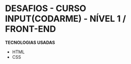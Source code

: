 # DESAFIOS - CURSO INPUT(CODARME) - NÍVEL 1 / FRONT-END

**TECNOLOGIAS USADAS**

- HTML
- CSS 
  
  